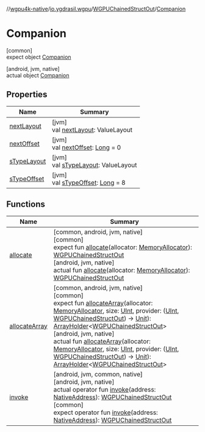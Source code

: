 //[wgpu4k-native](../../../../index.md)/[io.ygdrasil.wgpu](../../index.md)/[WGPUChainedStructOut](../index.md)/[Companion](index.md)

# Companion

[common]\
expect object [Companion](index.md)

[android, jvm, native]\
actual object [Companion](index.md)

## Properties

| Name | Summary |
|---|---|
| [nextLayout](next-layout.md) | [jvm]<br>val [nextLayout](next-layout.md): ValueLayout |
| [nextOffset](next-offset.md) | [jvm]<br>val [nextOffset](next-offset.md): [Long](https://kotlinlang.org/api/core/kotlin-stdlib/kotlin/-long/index.html) = 0 |
| [sTypeLayout](s-type-layout.md) | [jvm]<br>val [sTypeLayout](s-type-layout.md): ValueLayout |
| [sTypeOffset](s-type-offset.md) | [jvm]<br>val [sTypeOffset](s-type-offset.md): [Long](https://kotlinlang.org/api/core/kotlin-stdlib/kotlin/-long/index.html) = 8 |

## Functions

| Name | Summary |
|---|---|
| [allocate](allocate.md) | [common, android, jvm, native]<br>[common]<br>expect fun [allocate](allocate.md)(allocator: [MemoryAllocator](../../../ffi/-memory-allocator/index.md)): [WGPUChainedStructOut](../index.md)<br>[android, jvm, native]<br>actual fun [allocate](allocate.md)(allocator: [MemoryAllocator](../../../ffi/-memory-allocator/index.md)): [WGPUChainedStructOut](../index.md) |
| [allocateArray](allocate-array.md) | [common, android, jvm, native]<br>[common]<br>expect fun [allocateArray](allocate-array.md)(allocator: [MemoryAllocator](../../../ffi/-memory-allocator/index.md), size: [UInt](https://kotlinlang.org/api/core/kotlin-stdlib/kotlin/-u-int/index.html), provider: ([UInt](https://kotlinlang.org/api/core/kotlin-stdlib/kotlin/-u-int/index.html), [WGPUChainedStructOut](../index.md)) -&gt; [Unit](https://kotlinlang.org/api/core/kotlin-stdlib/kotlin/-unit/index.html)): [ArrayHolder](../../../ffi/-array-holder/index.md)&lt;[WGPUChainedStructOut](../index.md)&gt;<br>[android, jvm, native]<br>actual fun [allocateArray](allocate-array.md)(allocator: [MemoryAllocator](../../../ffi/-memory-allocator/index.md), size: [UInt](https://kotlinlang.org/api/core/kotlin-stdlib/kotlin/-u-int/index.html), provider: ([UInt](https://kotlinlang.org/api/core/kotlin-stdlib/kotlin/-u-int/index.html), [WGPUChainedStructOut](../index.md)) -&gt; [Unit](https://kotlinlang.org/api/core/kotlin-stdlib/kotlin/-unit/index.html)): [ArrayHolder](../../../ffi/-array-holder/index.md)&lt;[WGPUChainedStructOut](../index.md)&gt; |
| [invoke](invoke.md) | [android, jvm, common, native]<br>[android, jvm, native]<br>actual operator fun [invoke](invoke.md)(address: [NativeAddress](../../../ffi/-native-address/index.md)): [WGPUChainedStructOut](../index.md)<br>[common]<br>expect operator fun [invoke](invoke.md)(address: [NativeAddress](../../../ffi/-native-address/index.md)): [WGPUChainedStructOut](../index.md) |